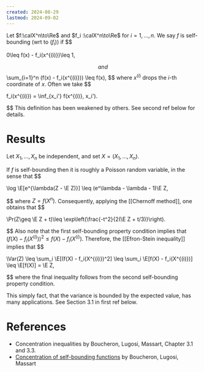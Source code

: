 ```yaml
---
created: 2024-08-29
lastmod: 2024-09-02
---
```


Let $f:\calX^n\to\Re$ and $f_i :\calX^n\to\Re$ for $i=1,\dots,n$. We say $f$ is self-bounding (wrt to $(f_i)$) if 
$$

0\leq f(x) - f_i(x^{(i)})\leq 1,

$$
and
$$
\sum_{i=1}^n (f(x) - f_i(x^{(i)})) \leq f(x),
$$
where $x^{(i)}$ drops the $i$-th coordinate of $x$. Often we take
$$

f_i(x^{(i)}) = \inf_{x_i'} f(x^{(i)}, x_i').

$$
This definition has been weakened by others. See second ref below for details. 

# Results 

Let $X_1, \dots, X_n$ be independent, and set $X = (X_1,\dots,X_n).$ 

If $f$ is self-bounding then it is roughly a Poisson random variable, in the sense that 
$$

\log  \E[e^{\lambda(Z - \E Z)}] \leq (e^\lambda - \lambda - 1)\E Z,

$$
where $Z = f(X^n)$. Consequently, applying the [[Chernoff method]], one obtains that 
$$

\Pr(Z\geq \E Z + t)\leq \exp\left(\frac{-t^2}{2(\E Z + t/3)}\right).

$$
Also note that the first self-bounding property condition implies that $(f(X) - f_i(X^{(i)}))^2 \leq f(X) - f_i(X^{(i)})$. Therefore, the [[Efron-Stein inequality]] implies that 
$$

\Var(Z) \leq \sum_i \E[(f(X) - f_i(X^{(i)})^2] \leq \sum_i \E[f(X) - f_i(X^{(i)})] \leq \E[f(X)] = \E Z,

$$
where the final inequality follows from the second self-bounding property condition. 

This simply fact, that the variance is bounded by the expected value, has many applications. See Section 3.1 in first ref below. 

# References 
- Concentration inequalities by Boucheron, Lugosi, Massart, Chapter 3.1 and 3.3. 
- [Concentration of self-bounding functions](https://econ.upf.edu/~lugosi/boluma4.pdf) by Boucheron, Lugosi, Massart
 